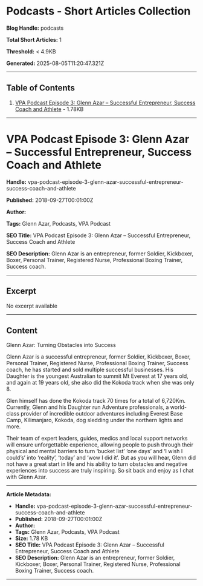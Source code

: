 # Podcasts - Short Articles Collection

**Blog Handle:** podcasts

**Total Short Articles:** 1

**Threshold:** < 4.9KB

**Generated:** 2025-08-05T11:20:47.321Z

---

## Table of Contents

1. [VPA Podcast Episode 3:  Glenn Azar – Successful Entrepreneur, Success Coach and Athlete](#vpa-podcast-episode-3-glenn-azar-successful-entrepreneur-success-coach-and-athlete) - 1.78KB

---

<a id="vpa-podcast-episode-3-glenn-azar-successful-entrepreneur-success-coach-and-athlete"></a>

# VPA Podcast Episode 3:  Glenn Azar – Successful Entrepreneur, Success Coach and Athlete

**Handle:** vpa-podcast-episode-3-glenn-azar-successful-entrepreneur-success-coach-and-athlete

**Published:** 2018-09-27T00:01:00Z

**Author:**  

**Tags:** Glenn Azar, Podcasts, VPA Podcast

**SEO Title:** VPA Podcast Episode 3:  Glenn Azar – Successful Entrepreneur, Success Coach and Athlete

**SEO Description:** Glenn Azar is an entrepreneur, former Soldier, Kickboxer, Boxer, Personal Trainer, Registered Nurse, Professional Boxing Trainer, Success coach.

---

## Excerpt

No excerpt available

---

## Content

Glenn Azar: Turning Obstacles into Success

Glenn Azar is a successful entrepreneur, former Soldier, Kickboxer, Boxer, Personal Trainer, Registered Nurse, Professional Boxing Trainer, Success coach, he has started and sold multiple successful businesses. His Daughter is the youngest Australian to summit Mt Everest at 17 years old, and again at 19 years old, she also did the Kokoda track when she was only 8.

Glen himself has done the Kokoda track 70 times for a total of 6,720Km. Currently, Glenn and his Daughter run Adventure professionals, a world-class provider of incredible outdoor adventures including Everest Base Camp, Kilimanjaro, Kokoda, dog sledding under the northern lights and more.

Their team of expert leaders, guides, medics and local support networks will ensure unforgettable experience, allowing people to push through their physical and mental barriers to turn ‘bucket list’ ‘one days’ and ‘I wish I could’s’ into ‘reality’, ‘today’ and ‘wow I did it’. But as you will hear, Glenn did not have a great start in life and his ability to turn obstacles and negative experiences into success are truly inspiring. So sit back and enjoy as I chat with Glenn Azar.



---

**Article Metadata:**

- **Handle:** vpa-podcast-episode-3-glenn-azar-successful-entrepreneur-success-coach-and-athlete
- **Published:** 2018-09-27T00:01:00Z
- **Author:**  
- **Tags:** Glenn Azar, Podcasts, VPA Podcast
- **Size:** 1.78 KB
- **SEO Title:** VPA Podcast Episode 3:  Glenn Azar – Successful Entrepreneur, Success Coach and Athlete
- **SEO Description:** Glenn Azar is an entrepreneur, former Soldier, Kickboxer, Boxer, Personal Trainer, Registered Nurse, Professional Boxing Trainer, Success coach.

---


